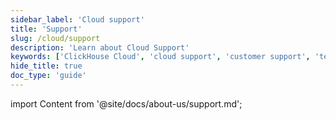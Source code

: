 ```yaml
---
sidebar_label: 'Cloud support'
title: 'Support'
slug: /cloud/support
description: 'Learn about Cloud Support'
keywords: ['ClickHouse Cloud', 'cloud support', 'customer support', 'technical assistance', 'managed service support']
hide_title: true
doc_type: 'guide'
---
```


import Content from '@site/docs/about-us/support.md';

<Content />
